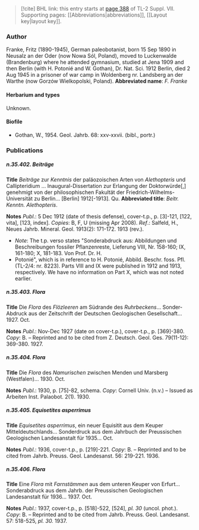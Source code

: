 > [!cite] BHL link: this entry starts at [page 388](https://www.biodiversitylibrary.org/page/33259892) of TL-2 Suppl. VII.
> Supporting pages: [[Abbreviations|abbreviations]], [[Layout key|layout key]].

### Author

Franke, Fritz (1890-1945), German paleobotanist, born 15 Sep 1890 in Neusalz an der Oder (now Nowa Sól, Poland), moved to Luckenwalde (Brandenburg) where he attended gymnasium, studied at Jena 1909 and then Berlin (with H. Potonié and W. Gothan), Dr. Nat. Sci. 1912 Berlin, died 2 Aug 1945 in a prisoner of war camp in Woldenberg nr. Landsberg an der Warthe (now Gorzów Wielkopolski, Poland). 
**Abbreviated name**: *F. Franke*

#### Herbarium and types

Unknown.

#### Biofile

- Gothan, W., 1954. Geol. Jahrb. 68: xxv-xxvii. (bibl., portr.)

### Publications

##### n.35.402. Beiträge

**Title**
*Beiträge* zur *Kenntnis* der paläozoischen Arten von *Alethopteris* und Callipteridium ... Inaugural-Dissertation zur Erlangung der Doktorwürde\[,\] genehmigt von der philosophischen Fakultät der Friedrich-Wilhelms-Universität zu Berlin... \[Berlin\] 1912\[-1913\]. Qu.
**Abbreviated title**: *Beitr. Kenntn. Alethopteris*.

**Notes**
*Publ*.: 5 Dec 1912 (date of thesis defense), cover-t.p., p. \[3\]-121, \[122, vita\], \[123, index\].
*Copies*: B, F, U (missing Apr 2008).
*Ref*.: Salfeld, H., Neues Jahrb. Mineral. Geol. 1913(2): 171-172. 1913 (rev.).
- *Note*: The t.p. verso states "Sonderabdruck aus: Abbildungen und Beschreibungen fossiler Pflanzenreste, Lieferung VIII, Nr. 158-160; IX, 161-180; X, 181-183. Von Prof. Dr. H.
- Potonié", which is in reference to H. Potonié, Abbild. Beschr. foss. Pfl. (TL-2/4: nr. 8223). Parts VIII and IX were published in 1912 and 1913, respectively. We have no information on Part X, which was not noted earlier.

##### n.35.403. Flora

**Title**
Die *Flora* des *Flözleeren* am Südrande des *Ruhrbeckens*... Sonder-Abdruck aus der Zeitschrift der Deutschen Geologischen Gesellschaft... 1927. Oct.

**Notes**
*Publ*.: Nov-Dec 1927 (date on cover-t.p.), cover-t.p., p. \[369\]-380. *Copy*: B. – Reprinted and to be cited from Z. Deutsch. Geol. Ges. 79(11-12): 369-380. 1927.

##### n.35.404. Flora

**Title**
Die *Flora* des *Namurischen* zwischen Menden und Marsberg (Westfalen)... 1930. Oct.

**Notes**
*Publ*.: 1930, p. \[75\]-82, schema. *Copy*: Cornell Univ. (n.v.) – Issued as Arbeiten Inst. Palaobot. 2(1). 1930.

##### n.35.405. Equisetites asperrimus

**Title**
*Equisetites asperrimus*, ein neuer Equisitit aus dem Keuper Mitteldeutschlands... Sonderdruck aus dem Jahrbuch der Preussischen Geologischen Landesanstalt für 1935... Oct.

**Notes**
*Publ*.: 1936, cover-t.p., p. \[219\]-221. *Copy*: B. – Reprinted and to be cited from Jahrb. Preuss. Geol. Landesanst. 56: 219-221. 1936.

##### n.35.406. Flora

**Title**
Eine *Flora* mit *Farnstämmen* aus dem unteren Keuper von Erfurt... Sonderabdruck aus dem Jahrb. der Preussischen Geologischen Landesanstalt für 1936... 1937. Oct.

**Notes**
*Publ*.: 1937, cover-t.p., p. \[518\]-522, \[524\], *pl. 30* (uncol. phot.). *Copy*: B. – Reprinted and to be cited from Jahrb. Preuss. Geol. Landesanst. 57: 518-525, *pl. 30.* 1937.

